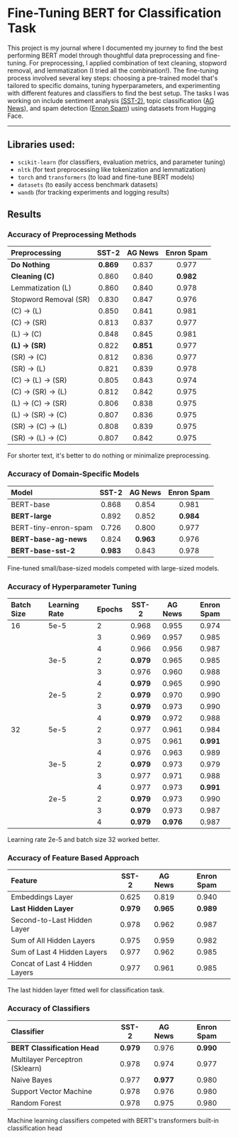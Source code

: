 # Fine-Tuning BERT for Classification Task
This project is my journal where I documented my journey to find the best performing BERT model through thoughtful data preprocessing and fine-tuning.
For preprocessing, I applied combination of text cleaning, stopword removal, and lemmatization (I tried all the combination!). The fine-tuning process involved several key steps: choosing a pre-trained model that's tailored to specific domains, tuning hyperparameters, and experimenting with different features and classifiers to find the best setup.
The tasks I was working on include sentiment analysis [(SST-2)](https://huggingface.co/datasets/stanfordnlp/sst2), topic classification ([AG News](https://huggingface.co/datasets/fancyzhx/ag_news)), and spam detection ([Enron Spam](https://huggingface.co/datasets/SetFit/enron_spam)) using datasets from Hugging Face.

---

## Libraries used:
- `scikit-learn` (for classifiers, evaluation metrics, and parameter tuning)
- `nltk` (for text preprocessing like tokenization and lemmatization)
- `torch` and `transformers` (to load and fine-tune BERT models)
- `datasets` (to easily access benchmark datasets)
- `wandb` (for tracking experiments and logging results)

## Results

### Accuracy of Preprocessing Methods
| Preprocessing             | SST-2  | AG News | Enron Spam |
|:---------------------------|:--------:|:---------:|:-------------:|
| **Do Nothing**            | **0.869** | 0.837   | 0.977       |
| **Cleaning (C)**          | 0.860  | 0.840   | **0.982**   |
| Lemmatization (L)         | 0.860  | 0.840   | 0.978       |
| Stopword Removal (SR)     | 0.830  | 0.847   | 0.976       |
| (C) → (L)                 | 0.850  | 0.841   | 0.981       |
| (C) → (SR)                | 0.813  | 0.837   | 0.977       |
| (L) → (C)                 | 0.848  | 0.845   | 0.981       |
| **(L) → (SR)**            | 0.822  | **0.851** | 0.977     |
| (SR) → (C)                | 0.812  | 0.836   | 0.977       |
| (SR) → (L)                | 0.821  | 0.839   | 0.978       |
| (C) → (L) → (SR)          | 0.805  | 0.843   | 0.974       |
| (C) → (SR) → (L)          | 0.812  | 0.842   | 0.975       |
| (L) → (C) → (SR)          | 0.806  | 0.838   | 0.975       |
| (L) → (SR) → (C)          | 0.807  | 0.836   | 0.975       |
| (SR) → (C) → (L)          | 0.808  | 0.839   | 0.975       |
| (SR) → (L) → (C)          | 0.807  | 0.842   | 0.975       |

For shorter text, it's better to do nothing or minimalize preprocessing. 

### Accuracy of Domain-Specific Models
| Model                        | SST-2  | AG News | Enron Spam |
|:-----------------------------|:--------:|:---------:|:-------------:|
| BERT-base                   | 0.868  | 0.854   | 0.981       |
| **BERT-large**              | 0.892  | 0.852   | **0.984**   |
| BERT-tiny-enron-spam        | 0.726  | 0.800   | 0.977       |
| **BERT-base-ag-news**       | 0.824  | **0.963** | 0.976     |
| **BERT-base-sst-2**         | **0.983** | 0.843 | 0.978     |

Fine-tuned small/base-sized models competed with large-sized models.

### Accuracy of Hyperparameter Tuning
| Batch Size | Learning Rate | Epochs | SST-2       | AG News     | Enron Spam |
|:------------|:----------------|:--------|:-------------:|:-------------:|:------------:|
| 16         | 5e-5           | 2      | 0.968       | 0.955       | 0.974      |
|            |                | 3      | 0.969       | 0.957       | 0.985      |
|            |                | 4      | 0.966       | 0.956       | 0.987      |
|            | 3e-5           | 2      | **0.979**   | 0.965       | 0.985      |
|            |                | 3      | 0.976       | 0.960       | 0.988      |
|            |                | 4      | **0.979**   | 0.965       | 0.990      |
|            | 2e-5           | 2      | **0.979**   | 0.970       | 0.990      |
|            |                | 3      | **0.979**   | 0.973       | 0.990      |
|            |                | 4      | **0.979**   | 0.972       | 0.988      |
| 32         | 5e-5           | 2      | 0.977       | 0.961       | 0.984      |
|            |                | 3      | 0.975       | 0.961       | **0.991**  |
|            |                | 4      | 0.976       | 0.963       | 0.989      |
|            | 3e-5           | 2      | **0.979**   | 0.973       | 0.979      |
|            |                | 3      | 0.977       | 0.971       | 0.988      |
|            |                | 4      | 0.977       | 0.973       | **0.991**  |
|            | 2e-5           | 2      | **0.979**   | 0.973       | 0.990      |
|            |                | 3      | **0.979**   | 0.973       | 0.987      |
|            |                | 4      | **0.979**   | **0.976**   | 0.987      |

Learning rate 2e-5 and batch size 32 worked better.

### Accuracy of Feature Based Approach
| Feature                        |   SST-2   | AG News  | Enron Spam |
|:------------------------------|:---------:|:--------:|:----------:|
| Embeddings Layer              |   0.625   |  0.819   |   0.940    |
| **Last Hidden Layer**         | **0.979** | **0.965**| **0.989**  |
| Second-to-Last Hidden Layer   |   0.978   |  0.962   |   0.987    |
| Sum of All Hidden Layers      |   0.975   |  0.959   |   0.982    |
| Sum of Last 4 Hidden Layers   |   0.977   |  0.962   |   0.985    |
| Concat of Last 4 Hidden Layers|   0.977   |  0.961   |   0.985    |

The last hidden layer fitted well for classification task. 

### Accuracy of Classifiers
| Classifier                     |  SST-2  | AG News | Enron Spam |
|:-------------------------------|:-------:|:-------:|:----------:|
| **BERT Classification Head**     | **0.979** |  0.976  |  **0.990**  |
| Multilayer Perceptron (Sklearn)|  0.978  |  0.974  |   0.977    |
| Naive Bayes                    |  0.977  | **0.977** |   0.980    |
| Support Vector Machine         |  0.978  |  0.976  |   0.980    |
| Random Forest                  |  0.978  |  0.975  |   0.980    |

Machine learning classifiers competed with BERT's transformers built-in classification head
